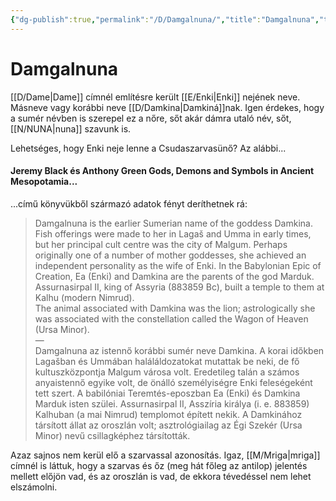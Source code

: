 ```yaml
---
{"dg-publish":true,"permalink":"/D/Damgalnuna/","title":"Damgalnuna","tags":["Englishtexttranslated"],"created":"2023-11-05T01:05","updated":"2024-10-25T17:00"}
---
```



# Damgalnuna

[[D/Dame\|Dame]] címnél említésre került [[E/Enki\|Enki]] nejének neve. Másneve vagy korábbi neve [[D/Damkina\|Damkiná]]nak. Igen érdekes, hogy a sumér névben is szerepel ez a nőre, sőt akár dámra utaló név, sőt, [[N/NUNA\|nuna]] szavunk is.  

Lehetséges, hogy Enki neje lenne a Csudaszarvasünő? Az alábbi...

#### Jeremy Black és Anthony Green Gods, Demons and Symbols in Ancient Mesopotamia...

...című könyvükből származó adatok fényt deríthetnek rá:  
> Damgalnuna is the earlier Sumerian name of the goddess Damkina. Fish offerings were made to her in Lagaš and Umma in early times, but her principal cult centre was the city of Malgum. Perhaps originally one of a number of mother goddesses, she achieved an independent personality as the wife of Enki. In the Babylonian Epic of Creation, Ea (Enki) and Damkina are the parents of the god Marduk. Assurnasirpal II, king of Assyria (883859 Bc), built a temple to them at Kalhu (modern Nimrud).  
> The animal associated with Damkina was the lion; astrologically she was associated with the constellation called the Wagon of Heaven (Ursa Minor).  
> —  
> Damgalnuna az istennő korábbi sumér neve Damkina. A korai időkben Lagašban és Ummában haláláldozatokat mutattak be neki, de fő kultuszközpontja Malgum városa volt. Eredetileg talán a számos anyaistennő egyike volt, de önálló személyiségre Enki feleségeként tett szert. A babilóniai Teremtés-eposzban Ea (Enki) és Damkina Marduk isten szülei. Assurnasirpal II, Asszíria királya (i. e. 883859) Kalhuban (a mai Nimrud) templomot épített nekik.
> A Damkinához társított állat az oroszlán volt; asztrológiailag az Égi Szekér (Ursa Minor) nevű csillagképhez társították.  

Azaz sajnos nem kerül elő a szarvassal azonosítás. Igaz, [[M/Mriga\|mriga]] címnél is láttuk, hogy a szarvas és őz (meg hát főleg az antilop) jelentés mellett előjön vad, és az oroszlán is vad, de ekkora tévedéssel nem lehet elszámolni.  